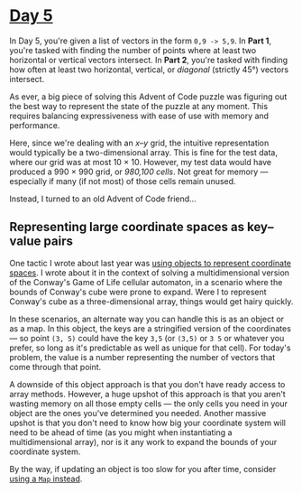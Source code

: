 # [Day 5](https://adventofcode.com/2021/day/5)

In Day 5, you're given a list of vectors in the form `0,9 -> 5,9`. In **Part 1**, you're tasked with finding the number of points where at least two horizontal or vertical vectors intersect. In **Part 2**, you're tasked with finding how often at least two horizontal, vertical, or *diagonal* (strictly 45°) vectors intersect.

As ever, a big piece of solving this Advent of Code puzzle was figuring out the best way to represent the state of the puzzle at any moment. This requires balancing expressiveness with ease of use with memory and performance.

Here, since we're dealing with an *x*–*y* grid, the intuitive representation would typically be a two-dimensional array. This is fine for the test data, where our grid was at most 10 × 10. However, my test data would have produced a 990 × 990 grid, or *980,100 cells*. Not great for memory — especially if many (if not most) of those cells remain unused.

Instead, I turned to an old Advent of Code friend…

## Representing large coordinate spaces as key–value pairs

One tactic I wrote about last year was [using objects to represent coordinate spaces](https://github.com/BenDMyers/Advent_Of_Code_2020/tree/master/17#readme). I wrote about it in the context of solving a multidimensional version of the Conway's Game of Life cellular automaton, in a scenario where the bounds of Conway's cube were prone to expand. Were I to represent Conway's cube as a three-dimensional array, things would get hairy quickly.

In these scenarios, an alternate way you can handle this is as an object or as a map. In this object, the keys are a stringified version of the coordinates — so point `(3, 5)` could have the key `3,5` (or `(3,5)` or `3 5` or whatever you prefer, so long as it's predictable as well as unique for that cell). For today's problem, the value is a number representing the number of vectors that come through that point.

A downside of this object approach is that you don't have ready access to array methods. However, a huge upshot of this approach is that you aren't wasting memory on all those empty cells — the only cells you need in your object are the ones you've determined you needed. Another massive upshot is that you don't need to know how big your coordinate system will need to be ahead of time (as you might when instantiating a multidimensional array), nor is it any work to expand the bounds of your coordinate system.

By the way, if updating an object is too slow for you after time, consider [using a `Map` instead](https://github.com/BenDMyers/Advent_Of_Code_2020/tree/master/15#maps-over-objects).